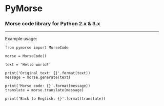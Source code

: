 # PyMorse
### Morse code library for Python 2.x & 3.x

---
Example usage:

    from pymorse import MorseCode

    morse = MorseCode()
    
    text = 'Hello world!'
    
    print('Original text: {}'.format(text))
    message = morse.generate(text)
    
    print('Morse code: {}'.format(message))
    translate = morse.translate(message)
    
    print('Back to English: {}'.format(translate))